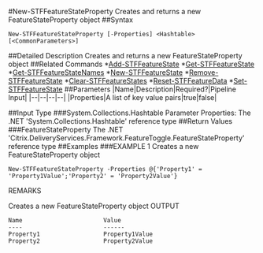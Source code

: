 #New-STFFeatureStateProperty
Creates and returns a new FeatureStateProperty object
##Syntax
```New-STFFeatureStateProperty [-Properties] <Hashtable> [<CommonParameters>]
```
##Detailed Description
Creates and returns a new FeatureStateProperty object
##Related Commands
*[Add-STFFeatureState](Add-STFFeatureState)
*[Get-STFFeatureState](Get-STFFeatureState)
*[Get-STFFeatureStateNames](Get-STFFeatureStateNames)
*[New-STFFeatureState](New-STFFeatureState)
*[Remove-STFFeatureState](Remove-STFFeatureState)
*[Clear-STFFeatureStates](Clear-STFFeatureStates)
*[Reset-STFFeatureData](Reset-STFFeatureData)
*[Set-STFFeatureState](Set-STFFeatureState)
##Parameters
|Name|Description|Required?|Pipeline Input||--|--|--|--||Properties|A list of key value pairs|true|false|##Input Type
###System.Collections.Hashtable
Parameter Properties: The .NET 'System.Collections.Hashtable' reference type
##Return Values
###FeatureStateProperty
The .NET 'Citrix.DeliveryServices.Framework.FeatureToggle.FeatureStateProperty' reference type
##Examples
###EXAMPLE 1 Creates a new FeatureStateProperty object
```New-STFFeatureStateProperty -Properties @{'Property1' = 'Property1Value';'Property2' = 'Property2Value'}
```
REMARKS

Creates a new FeatureStateProperty object
OUTPUT
```Name                       Value              
----                       ------               
Property1                  Property1Value       
Property2                  Property2Value
```
